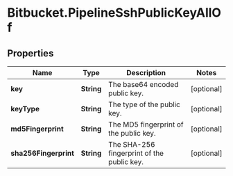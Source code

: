 # Bitbucket.PipelineSshPublicKeyAllOf

## Properties

Name | Type | Description | Notes
------------ | ------------- | ------------- | -------------
**key** | **String** | The base64 encoded public key. | [optional] 
**keyType** | **String** | The type of the public key. | [optional] 
**md5Fingerprint** | **String** | The MD5 fingerprint of the public key. | [optional] 
**sha256Fingerprint** | **String** | The SHA-256 fingerprint of the public key. | [optional] 


